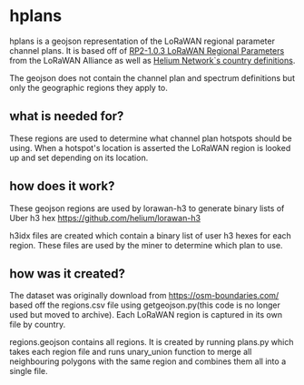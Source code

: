 # hplans
hplans is a geojson representation of the LoRaWAN regional parameter channel plans. It is based off of [RP2-1.0.3 LoRaWAN Regional Parameters](https://lora-alliance.org/resource_hub/rp2-1-0-3-lorawan-regional-parameters/) from the LoRaWAN Alliance as well as [Helium Network`s country definitions](https://github.com/helium/miner/blob/master/priv/countries_reg_domains.csv). 

The geojson does not contain the channel plan and spectrum definitions but only the geographic regions they apply to.

## what is needed for?
These regions are used to determine what channel plan hotspots should be using. When a hotspot's location is asserted the LoRaWAN region is looked up and set depending on its location. 

## how does it work?
These geojson regions are used by lorawan-h3 to generate binary lists of Uber h3 hex
https://github.com/helium/lorawan-h3

h3idx files are created which contain a binary list of user h3 hexes for each region. These files are used by the miner to determine which plan to use. 

## how was it created?
The dataset was originally download from https://osm-boundaries.com/ based off the regions.csv file using getgeojson.py(this code is no longer used but moved to archive). Each LoRaWAN region is captured in its own file by country.

regions.geojson contains all regions. It is created by running plans.py which takes each region file and runs unary_union function to merge all neighbouring polygons with the same region and combines them all into a single file. 



